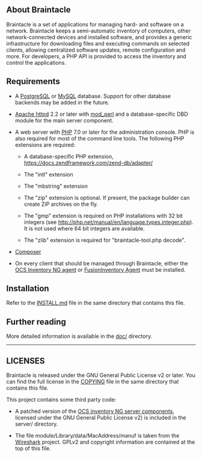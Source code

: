 <!--
Copying and distribution of this file, with or without modification,
are permitted in any medium without royalty provided the copyright
notice and this notice are preserved. This file is offered as-is,
without any warranty.
-->

About Braintacle
----------------

Braintacle is a set of applications for managing hard- and software on a
network. Braintacle keeps a semi-automatic inventory of computers, other
network-connected devices and installed software, and provides a generic
infrastructure for downloading files and executing commands on selected clients,
allowing centralized software updates, remote configuration and more. For
developers, a PHP API is provided to access the inventory and control the
applications.


Requirements
------------

- A [PostgreSQL](http://postgresql.org) or [MySQL](http://mysql.org) database.
  Support for other database backends may be added in the future.

- [Apache httpd](http://httpd.apache.org) 2.2 or later with
  [mod_perl](http://perl.apache.org) and a database-specific DBD module for the
  main server component.

- A web server with [PHP](http://php.net) 7.0 or later for the administration
  console. PHP is also required for most of the command line tools. The following
  PHP extensions are required:

  - A database-specific PHP extension,
  <https://docs.zendframework.com/zend-db/adapter/>

  - The "intl" extension

  - The "mbstring" extension

  - The "zip" extension is optional. If present, the package builder can create ZIP
    archives on the fly.

  - The "gmp" extension is required on PHP installations with 32 bit integers
    (see <http://php.net/manual/en/language.types.integer.php>). It is not used
    where 64 bit integers are available.

  - The "zlib" extension is required for "braintacle-tool.php decode".

- [Composer](https://getcomposer.org/)

- On every client that should be managed through Braintacle, either the
  [OCS Inventory NG agent](https://github.com/OCSInventory-NG/Releases) or
  [FusionInventory Agent](http://www.fusioninventory.org/documentation/agent/installation/)
  must be installed.


Installation
------------

Refer to the [INSTALL.md](INSTALL.md) file in the same directory that contains
this file.


Further reading
---------------

More detailed information is available in the [doc/](doc) directory.


--------
LICENSES
--------

Braintacle is released under the GNU General Public License v2 or later. You can
find the full license in the [COPYING](COPYING) file in the same directory that
contains this file.

This project contains some third party code:

- A patched version of the [OCS inventory NG server
  components](http://www.ocsinventory-ng.org/), licensed under the GNU General
  Public License v2) is included in the server/ directory.

- The file module/Library/data/MacAddress/manuf is taken from the
  [Wireshark](http://wireshark.org) project. GPLv2 and copyright information are
  contained at the top of this file.
